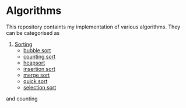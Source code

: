 # Algorithms
This repository containts my implementation of various algorithms. They can be categorised as
1. [Sorting](https://github.com/cmaspi/algorithms/tree/main/sorting_algorithms)
    * [bubble sort](https://github.com/cmaspi/algorithms/blob/main/sorting_algorithms/algos/bubbleSort.py)
    * [counting sort](https://github.com/cmaspi/algorithms/blob/main/sorting_algorithms/algos/countingSort.py)
    * [heapsort](https://github.com/cmaspi/algorithms/blob/main/sorting_algorithms/algos/heapSort.py)
    * [insertion sort](https://github.com/cmaspi/algorithms/blob/main/sorting_algorithms/algos/insertionSort.py)
    * [merge sort](https://github.com/cmaspi/algorithms/blob/main/sorting_algorithms/algos/mergeSort.py)
    * [quick sort](https://github.com/cmaspi/algorithms/blob/main/sorting_algorithms/algos/quickSort.py)
    * [selection sort](https://github.com/cmaspi/algorithms/blob/main/sorting_algorithms/algos/selectionSort.py)     
    
and counting